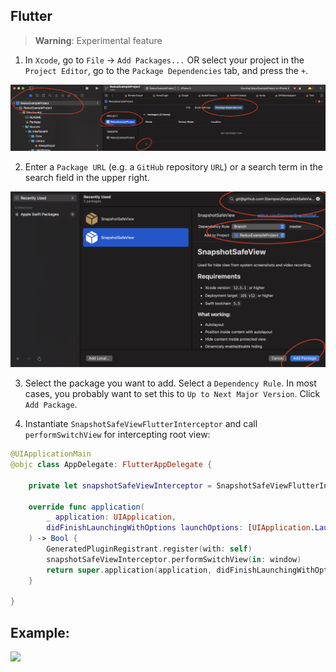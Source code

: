 ## Flutter
>**Warning**: Experimental feature

1. In `Xcode`, go to `File` → `Add Packages...` OR select your project in the `Project Editor`, go to the `Package Dependencies` tab, and press the `+`.

![](/Resources/AddingViaSPM.png)

2. Enter a `Package URL` (e.g. a `GitHub` repository `URL`) or a search term in the search field in the upper right.

![](/Resources/AddingViaSPM1.png)

3. Select the package you want to add. Select a `Dependency Rule`. In most cases, you probably want to set this to `Up to Next Major Version`.
Click `Add Package`.

4. Instantiate  `SnapshotSafeViewFlutterInterceptor` and call `performSwitchView` for intercepting root view:

```swift
@UIApplicationMain
@objc class AppDelegate: FlutterAppDelegate {

    private let snapshotSafeViewInterceptor = SnapshotSafeViewFlutterInterceptor()

    override func application(
        _ application: UIApplication,
        didFinishLaunchingWithOptions launchOptions: [UIApplication.LaunchOptionsKey: Any]?
    ) -> Bool {
        GeneratedPluginRegistrant.register(with: self)
        snapshotSafeViewInterceptor.performSwitchView(in: window)
        return super.application(application, didFinishLaunchingWithOptions: launchOptions)
    }

}
```

## Example:

<p>
<img src=/Resources/flutterExample.mov width=200>
</p>